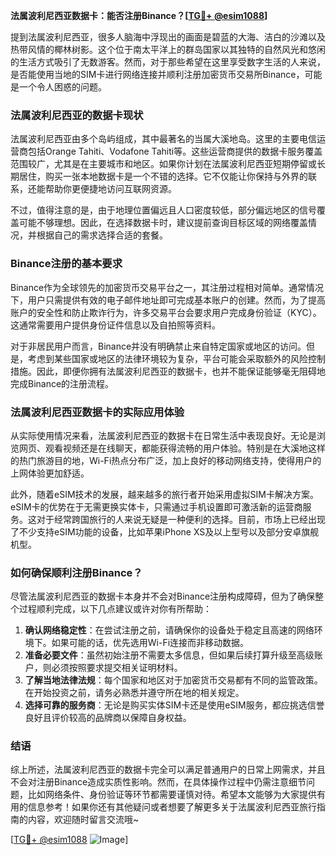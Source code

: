 **法属波利尼西亚数据卡：能否注册Binance？[[TG💪+ @esim1088](https://t.me/s/esim1088)]**

提到法属波利尼西亚，很多人脑海中浮现出的画面是碧蓝的大海、洁白的沙滩以及热带风情的椰林树影。这个位于南太平洋上的群岛国家以其独特的自然风光和悠闲的生活方式吸引了无数游客。然而，对于那些希望在这里享受数字生活的人来说，是否能使用当地的SIM卡进行网络连接并顺利注册加密货币交易所Binance，可能是一个令人困惑的问题。

### 法属波利尼西亚的数据卡现状

法属波利尼西亚由多个岛屿组成，其中最著名的当属大溪地岛。这里的主要电信运营商包括Orange Tahiti、Vodafone Tahiti等。这些运营商提供的数据卡服务覆盖范围较广，尤其是在主要城市和地区。如果你计划在法属波利尼西亚短期停留或长期居住，购买一张本地数据卡是一个不错的选择。它不仅能让你保持与外界的联系，还能帮助你更便捷地访问互联网资源。

不过，值得注意的是，由于地理位置偏远且人口密度较低，部分偏远地区的信号覆盖可能不够理想。因此，在选择数据卡时，建议提前查询目标区域的网络覆盖情况，并根据自己的需求选择合适的套餐。

### Binance注册的基本要求

Binance作为全球领先的加密货币交易平台之一，其注册过程相对简单。通常情况下，用户只需提供有效的电子邮件地址即可完成基本账户的创建。然而，为了提高账户的安全性和防止欺诈行为，许多交易平台会要求用户完成身份验证（KYC）。这通常需要用户提供身份证件信息以及自拍照等资料。

对于非居民用户而言，Binance并没有明确禁止来自特定国家或地区的访问。但是，考虑到某些国家或地区的法律环境较为复杂，平台可能会采取额外的风险控制措施。因此，即便你拥有法属波利尼西亚的数据卡，也并不能保证能够毫无阻碍地完成Binance的注册流程。

### 法属波利尼西亚数据卡的实际应用体验

从实际使用情况来看，法属波利尼西亚的数据卡在日常生活中表现良好。无论是浏览网页、观看视频还是在线聊天，都能获得流畅的用户体验。特别是在大溪地这样的热门旅游目的地，Wi-Fi热点分布广泛，加上良好的移动网络支持，使得用户的上网体验更加舒适。

此外，随着eSIM技术的发展，越来越多的旅行者开始采用虚拟SIM卡解决方案。eSIM卡的优势在于无需更换实体卡，只需通过手机设置即可激活新的运营商服务。这对于经常跨国旅行的人来说无疑是一种便利的选择。目前，市场上已经出现了不少支持eSIM功能的设备，比如苹果iPhone XS及以上型号以及部分安卓旗舰机型。

### 如何确保顺利注册Binance？

尽管法属波利尼西亚的数据卡本身并不会对Binance注册构成障碍，但为了确保整个过程顺利完成，以下几点建议或许对你有所帮助：

1. **确认网络稳定性**：在尝试注册之前，请确保你的设备处于稳定且高速的网络环境下。如果可能的话，优先选用Wi-Fi连接而非移动数据。
2. **准备必要文件**：虽然初始注册不需要太多信息，但如果后续打算升级至高级账户，则必须按照要求提交相关证明材料。
3. **了解当地法律法规**：每个国家和地区对于加密货币交易都有不同的监管政策。在开始投资之前，请务必熟悉并遵守所在地的相关规定。
4. **选择可靠的服务商**：无论是购买实体SIM卡还是使用eSIM服务，都应挑选信誉良好且评价较高的品牌商以保障自身权益。

### 结语

综上所述，法属波利尼西亚的数据卡完全可以满足普通用户的日常上网需求，并且不会对注册Binance造成实质性影响。然而，在具体操作过程中仍需注意细节问题，比如网络条件、身份验证等环节都需要谨慎对待。希望本文能够为大家提供有用的信息参考！如果你还有其他疑问或者想要了解更多关于法属波利尼西亚旅行指南的内容，欢迎随时留言交流哦~

[[TG💪+ @esim1088](https://t.me/s/esim1088) ![Image](https://i.postimg.cc/4NQfJmqS/Snipaste-2025-05-13-00-14-12.png)]